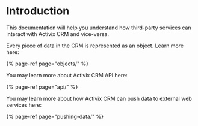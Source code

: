 # Introduction

This documentation will help you understand how third-party services can interact with Activix CRM and vice-versa.

Every piece of data in the CRM is represented as an object. Learn more here:

{% page-ref page="objects/" %}

You may learn more about Activix CRM API here:

{% page-ref page="api/" %}

You may learn more about how Activix CRM can push data to external web services here:

{% page-ref page="pushing-data/" %}

